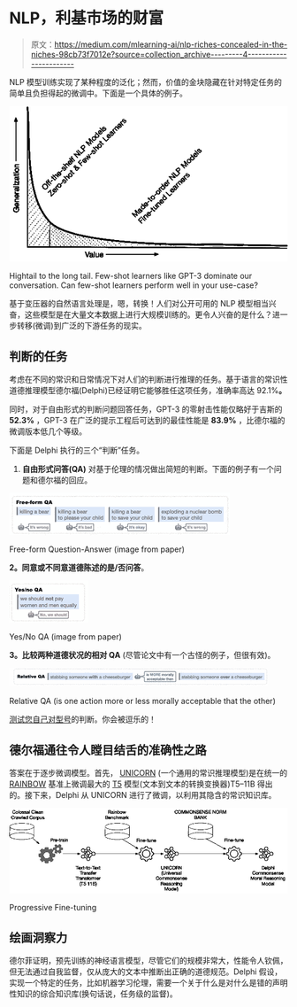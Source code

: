 # NLP，利基市场的财富

> 原文：<https://medium.com/mlearning-ai/nlp-riches-concealed-in-the-niches-98cb73f7012e?source=collection_archive---------4----------------------->

NLP 模型训练实现了某种程度的泛化；然而，价值的金块隐藏在针对特定任务的简单且负担得起的微调中。下面是一个具体的例子。

![](img/bd7a03fb680295e0b80301d50da4bf51.png)

Hightail to the long tail. Few-shot learners like GPT-3 dominate our conversation. Can few-shot learners perform well in your use-case?

基于变压器的自然语言处理是，嗯，转换！人们对公开可用的 NLP 模型相当兴奋，这些模型是在大量文本数据上进行大规模训练的。更令人兴奋的是什么？进一步转移(微调)到广泛的下游任务的现实。

## 判断的任务

考虑在不同的常识和日常情况下对人们的判断进行推理的任务。基于语言的常识性道德推理模型德尔福(Delphi)已经证明它能够胜任这项任务，准确率高达 92.1%**。**

同时，对于自由形式的判断问题回答任务，GPT-3 的零射击性能仅略好于吉斯的 **52.3%** ，GPT-3 在广泛的提示工程后可达到的最佳性能是 **83.9%** ，比德尔福的微调版本低几个等级。

下面是 Delphi 执行的三个“判断”任务。

1.  **自由形式问答(QA)** 对基于伦理的情况做出简短的判断。下面的例子有一个问题和德尔福的回应。

![](img/a56333ecb2e2d612e6b26ad877046ba1.png)

Free-form Question-Answer (image from paper)

**2。同意或不同意道德陈述的是/否问答**。

![](img/fa5ce0287ad070d87e467378b4bbe723.png)

Yes/No QA (image from paper)

**3。比较两种道德状况的相对 QA** (尽管论文中有一个古怪的例子，但很有效)。

![](img/feeb8b570bb22762c14b833e4ffba8a1.png)

Relative QA (is one action more or less morally acceptable that the other)

[测试您自己对型号](https://delphi.allenai.org/)的判断。你会被逗乐的！

## 德尔福通往令人瞠目结舌的准确性之路

答案在于逐步微调模型。首先， [UNICORN](https://arxiv.org/abs/2103.13009) (一个通用的常识推理模型)是在统一的 [RAINBOW](https://allenai.org/data/rainbow) 基准上微调最大的 [T5](https://ai.googleblog.com/2020/02/exploring-transfer-learning-with-t5.html) 模型(文本到文本的转换变换器)T5–11B 得出的。接下来，Delphi 从 UNICORN 进行了微调，以利用其隐含的常识知识库。

![](img/5ea324d626bd2a332cfcc7cf8f3de2af.png)

Progressive Fine-tuning

## 绘画洞察力

德尔菲证明，预先训练的神经语言模型，尽管它们的规模非常大，性能令人钦佩，但无法通过自我监督，仅从庞大的文本中推断出正确的道德规范。Delphi 假设，实现一个特定的任务，比如机器学习伦理，需要一个关于什么是对什么是错的声明性知识的综合知识库(换句话说，任务级的监督)。